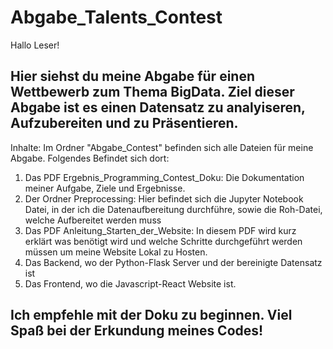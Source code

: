 # Abgabe_Talents_Contest

Hallo Leser!

Hier siehst du meine Abgabe für einen Wettbewerb zum Thema BigData. Ziel dieser Abgabe ist es einen Datensatz zu analyiseren, Aufzubereiten und zu Präsentieren. 
-
Inhalte:
Im Ordner "Abgabe_Contest" befinden sich alle Dateien für meine Abgabe. Folgendes Befindet sich dort:

1. Das PDF Ergebnis_Programming_Contest_Doku: Die Dokumentation meiner Aufgabe, Ziele und Ergebnisse.
2. Der Ordner Preprocessing: Hier befindet sich die Jupyter Notebook Datei, in der ich die Datenaufbereitung durchführe, sowie die Roh-Datei, welche Aufbereitet werden muss
3. Das PDF Anleitung_Starten_der_Website: In diesem PDF wird kurz erklärt was benötigt wird und welche Schritte durchgeführt werden müssen um meine Website Lokal zu Hosten.
4. Das Backend, wo der Python-Flask Server und der bereinigte Datensatz ist
5. Das Frontend, wo die Javascript-React Website ist. 

Ich empfehle mit der Doku zu beginnen. 
Viel Spaß bei der Erkundung meines Codes!
-
